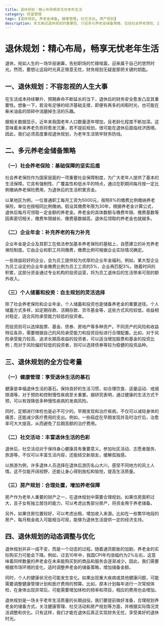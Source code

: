 ```yaml
---
title: 退休规划：精心布局畅享无忧老年生活
category: 财富管理
tags: [退休规划, 养老金储备, 健康管理, 社交活动, 房产规划]
description: 本文阐述退休规划的重要性，介绍多元养老金储备策略，包括社会养老保险、企业年金和个人储蓄投资，同时从健康管理、社交活动、房产规划等方面进行全面考量，并强调退休规划的动态调整与优化，助力读者实现无忧老年生活。
---
```


# 退休规划：精心布局，畅享无忧老年生活

退休，宛如人生的一场华丽谢幕，告别职场的忙碌喧嚣，迎来属于自己的悠然时光。然而，要想让这段时光真正惬意无忧，财务规划无疑是那把关键的钥匙。

## 一、退休规划：不容忽视的人生大事

在生活成本持续攀升、预期寿命不断延长的当下，退休后的财务安全愈发凸显其重要性。想象一下，若没有足够的经济基础支撑，即便有再多的闲暇时光，也可能在柴米油盐的琐碎中消磨掉生活的乐趣。

据相关数据显示，近年来我国老年人口数量逐年增加，且老龄化程度不断加深。这意味着未来养老负担将愈发沉重，若不提前规划，很可能在退休后面临经济困境。因此，我们必须高度重视退休规划，为老年生活筑牢财务防线。

## 二、多元养老金储备策略

### （一）社会养老保险：基础保障的坚实后盾
社会养老保险作为国家层面的一项重要社会保障制度，为广大老年人提供了基本的生活保障。它具有强制性、广覆盖性和低水平的特点，通过在职期间每月按一定比例缴纳养老保险费用，为退休后的生活积累资金。

以某地区为例，一位普通职工每月工资为5000元，按照8%的缴费比例缴纳养老保险，单位也按相同比例缴纳。假设其缴费年限为30年，根据养老金计算公式，退休后每月可领取一定金额的养老金。养老金的具体数额与缴费年限、缴费基数等因素密切相关，缴费年限越长、缴费基数越高，退休后领取的养老金也就越多。

### （二）企业年金：补充养老的有力补充
企业年金是企业及其职工在依法参加基本养老保险的基础上，自愿建立的补充养老保险制度。它由企业和职工共同缴费，缴费比例可根据企业实际情况确定。

一些效益较好的企业，会为员工提供较为优厚的企业年金福利。例如，某大型企业为员工设定的企业年金缴费比例为员工工资的5%，企业再匹配3%。随着时间的积累，这部分资金通过专业机构的投资运营，将为员工退休后的生活带来可观的额外收入。

### （三）个人储蓄和投资：自主规划的灵活选择
除了社会养老保险和企业年金，个人储蓄和投资也是储备养老金的重要途径。个人储蓄方式多样，如定期存款、活期存款、货币基金等，这些方式风险较低，收益相对稳定，适合风险承受能力较低的投资者。

而投资则可以选择股票、基金、债券、房地产等多种资产。不同资产的风险和收益特征各异，需要根据自己的风险承受能力和投资目标进行合理配置。比如，对于风险承受能力较高、追求长期高收益的投资者，可以适当增加股票和基金的投资比例；而对于风险偏好较低的投资者，则可以选择债券等较为稳健的投资品种。

## 三、退休规划的全方位考量

### （一）健康管理：享受退休生活的基石
健康是幸福退休生活的基石。保持良好的生活习惯，如合理饮食、适量运动、戒烟限酒等，对于预防和控制慢性疾病至关重要。据研究表明，通过健康的生活方式干预，可以有效降低多种慢性疾病的发病风险。

同时，定期进行体检也是必不可少的。早期发现和治疗疾病，不仅可以减轻身体的痛苦，还能减少医疗费用的支出。例如，一些癌症在早期发现并及时治疗后，治愈率可大大提高，从而避免了后期高额的治疗费用。

### （二）社交活动：丰富退休生活的色彩
退休后，社交活动对于保持身心健康具有重要意义。参加社区活动、志愿者服务、旅游等，不仅可以丰富生活内容，还能结交新朋友，缓解孤独感。

以旅游为例，许多退休人员选择在退休后游历名山大川，感受不同地方的风土人情。这不仅能开阔视野，还能让身心得到放松和愉悦，提高生活质量。

### （三）房产规划：合理处置，增加养老保障
房产作为老年人重要的财产之一，在退休规划中需要合理规划。如果住房面积过大，且子女有独立居住的能力，可以考虑出售部分房产，将资金用于养老储备。

另外，如果住房位置较好，可以考虑出租，增加收入来源。比如在一些繁华地段的房产，每月租金收入可能相当可观，能够为退休生活提供一定的经济支持。

## 四、退休规划的动态调整与优化

退休规划并非一成不变，而是一个动态的过程。随着通货膨胀的加剧，养老金的实际购买力可能会下降。例如，过去10年中，我国CPI年均涨幅约为2%左右，这意味着同样数量的养老金在未来能购买到的商品和服务会逐渐减少。因此，我们需要根据市场环境的变化，适时调整养老金的储备策略，增加储备金额。

同时，个人的健康状况也可能发生变化。如果出现重大疾病或其他健康问题，可能需要调整健康管理计划和医疗费用的预算。比如，原本计划每年进行一次常规体检，在身体出现异常后，可能需要增加体检的频率和项目，相应的费用也会增加。

退休规划是一场关乎老年生活质量的长期战役。我们要提前做好准备，合理规划养老金的储备方式，关注健康管理、社交活动和房产规划等方面，并根据实际情况灵活调整和优化。只有这样，我们才能在退休后真正实现财务无忧，享受美好的退休时光。